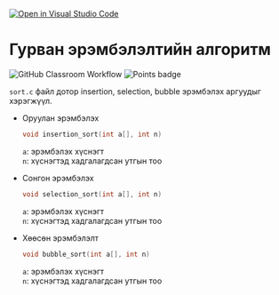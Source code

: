 [![Open in Visual Studio Code](https://classroom.github.com/assets/open-in-vscode-f059dc9a6f8d3a56e377f745f24479a46679e63a5d9fe6f495e02850cd0d8118.svg)](https://classroom.github.com/online_ide?assignment_repo_id=5621218&assignment_repo_type=AssignmentRepo)
# Гурван эрэмбэлэлтийн алгоритм
![GitHub Classroom Workflow](../../workflows/GitHub%20Classroom%20Workflow/badge.svg?branch=main) ![Points badge](../../blob/badges/.github/badges/points.svg)

`sort.c` файл дотор insertion, selection, bubble эрэмбэлэх аргуудыг хэрэгжүүл.

  * Оруулан эрэмбэлэх
    ```C
    void insertion_sort(int a[], int n)
    ```
    `a`: эрэмбэлэх хүснэгт  
    `n`: хүснэгтэд хадгалагдсан утгын тоо  
    
  * Сонгон эрэмбэлэх
    ```C
    void selection_sort(int a[], int n)
    ```
    `a`: эрэмбэлэх хүснэгт  
    `n`: хүснэгтэд хадгалагдсан утгын тоо  
    
  * Хөөсөн эрэмбэлэлт
    ```C
    void bubble_sort(int a[], int n)
    ```
    `a`: эрэмбэлэх хүснэгт  
    `n`: хүснэгтэд хадгалагдсан утгын тоо  
    
